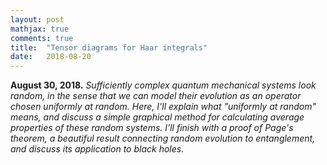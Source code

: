 ```yaml
---
layout: post
mathjax: true
comments: true
title:  "Tensor diagrams for Haar integrals"
date:   2018-08-20
---
```


**August 30, 2018.** *Sufficiently complex quantum mechanical systems
  look random, in the sense that we can model their evolution as an
  operator chosen uniformly at random. Here, I'll explain what
  "uniformly at random" means, and discuss a simple graphical method
  for calculating average properties of these random systems. I'll finish with a
  proof of Page's theorem, a beautiful result connecting random
  evolution to entanglement, and discuss its application to black holes.*
